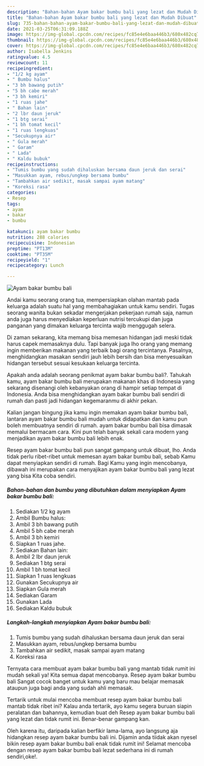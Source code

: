 ```yaml
---
description: "Bahan-bahan Ayam bakar bumbu bali yang lezat dan Mudah Dibuat"
title: "Bahan-bahan Ayam bakar bumbu bali yang lezat dan Mudah Dibuat"
slug: 735-bahan-bahan-ayam-bakar-bumbu-bali-yang-lezat-dan-mudah-dibuat
date: 2021-03-25T06:31:09.188Z
image: https://img-global.cpcdn.com/recipes/fc85e4e6baa446b3/680x482cq70/ayam-bakar-bumbu-bali-foto-resep-utama.jpg
thumbnail: https://img-global.cpcdn.com/recipes/fc85e4e6baa446b3/680x482cq70/ayam-bakar-bumbu-bali-foto-resep-utama.jpg
cover: https://img-global.cpcdn.com/recipes/fc85e4e6baa446b3/680x482cq70/ayam-bakar-bumbu-bali-foto-resep-utama.jpg
author: Isabella Jenkins
ratingvalue: 4.5
reviewcount: 11
recipeingredient:
- "1/2 kg ayam"
- " Bumbu halus"
- "3 bh bawang putih"
- "5 bh cabe merah"
- "3 bh kemiri"
- "1 ruas jahe"
- " Bahan lain"
- "2 lbr daun jeruk"
- "1 btg serai"
- "1 bh tomat kecil"
- "1 ruas lengkuas"
- "Secukupnya air"
- " Gula merah"
- " Garam"
- " Lada"
- " Kaldu bubuk"
recipeinstructions:
- "Tumis bumbu yang sudah dihaluskan bersama daun jeruk dan serai"
- "Masukkan ayam, rebus/ungkep bersama bumbu"
- "Tambahkan air sedikit, masak sampai ayam matang"
- "Koreksi rasa"
categories:
- Resep
tags:
- ayam
- bakar
- bumbu

katakunci: ayam bakar bumbu 
nutrition: 288 calories
recipecuisine: Indonesian
preptime: "PT13M"
cooktime: "PT35M"
recipeyield: "1"
recipecategory: Lunch

---
```



![Ayam bakar bumbu bali](https://img-global.cpcdn.com/recipes/fc85e4e6baa446b3/680x482cq70/ayam-bakar-bumbu-bali-foto-resep-utama.jpg)

Andai kamu seorang orang tua, mempersiapkan olahan mantab pada keluarga adalah suatu hal yang membahagiakan untuk kamu sendiri. Tugas seorang  wanita bukan sekadar mengerjakan pekerjaan rumah saja, namun anda juga harus menyediakan keperluan nutrisi tercukupi dan juga panganan yang dimakan keluarga tercinta wajib menggugah selera.

Di zaman  sekarang, kita memang bisa memesan hidangan jadi meski tidak harus capek memasaknya dulu. Tapi banyak juga lho orang yang memang ingin memberikan makanan yang terbaik bagi orang tercintanya. Pasalnya, menghidangkan masakan sendiri jauh lebih bersih dan bisa menyesuaikan hidangan tersebut sesuai kesukaan keluarga tercinta. 



Apakah anda adalah seorang penikmat ayam bakar bumbu bali?. Tahukah kamu, ayam bakar bumbu bali merupakan makanan khas di Indonesia yang sekarang disenangi oleh kebanyakan orang di hampir setiap tempat di Indonesia. Anda bisa menghidangkan ayam bakar bumbu bali sendiri di rumah dan pasti jadi hidangan kegemaranmu di akhir pekan.

Kalian jangan bingung jika kamu ingin memakan ayam bakar bumbu bali, lantaran ayam bakar bumbu bali mudah untuk didapatkan dan kamu pun boleh membuatnya sendiri di rumah. ayam bakar bumbu bali bisa dimasak memalui bermacam cara. Kini pun telah banyak sekali cara modern yang menjadikan ayam bakar bumbu bali lebih enak.

Resep ayam bakar bumbu bali pun sangat gampang untuk dibuat, lho. Anda tidak perlu ribet-ribet untuk memesan ayam bakar bumbu bali, sebab Kamu dapat menyiapkan sendiri di rumah. Bagi Kamu yang ingin mencobanya, dibawah ini merupakan cara menyajikan ayam bakar bumbu bali yang lezat yang bisa Kita coba sendiri.

<!--inarticleads1-->

##### Bahan-bahan dan bumbu yang dibutuhkan dalam menyiapkan Ayam bakar bumbu bali:

1. Sediakan 1/2 kg ayam
1. Ambil  Bumbu halus:
1. Ambil 3 bh bawang putih
1. Ambil 5 bh cabe merah
1. Ambil 3 bh kemiri
1. Siapkan 1 ruas jahe.
1. Sediakan  Bahan lain:
1. Ambil 2 lbr daun jeruk
1. Sediakan 1 btg serai
1. Ambil 1 bh tomat kecil
1. Siapkan 1 ruas lengkuas
1. Gunakan Secukupnya air
1. Siapkan  Gula merah
1. Sediakan  Garam
1. Gunakan  Lada
1. Sediakan  Kaldu bubuk




<!--inarticleads2-->

##### Langkah-langkah menyiapkan Ayam bakar bumbu bali:

1. Tumis bumbu yang sudah dihaluskan bersama daun jeruk dan serai
1. Masukkan ayam, rebus/ungkep bersama bumbu
1. Tambahkan air sedikit, masak sampai ayam matang
1. Koreksi rasa




Ternyata cara membuat ayam bakar bumbu bali yang mantab tidak rumit ini mudah sekali ya! Kita semua dapat mencobanya. Resep ayam bakar bumbu bali Sangat cocok banget untuk kamu yang baru mau belajar memasak ataupun juga bagi anda yang sudah ahli memasak.

Tertarik untuk mulai mencoba membuat resep ayam bakar bumbu bali mantab tidak ribet ini? Kalau anda tertarik, ayo kamu segera buruan siapin peralatan dan bahannya, kemudian buat deh Resep ayam bakar bumbu bali yang lezat dan tidak rumit ini. Benar-benar gampang kan. 

Oleh karena itu, daripada kalian berfikir lama-lama, ayo langsung aja hidangkan resep ayam bakar bumbu bali ini. Dijamin anda tiidak akan nyesel bikin resep ayam bakar bumbu bali enak tidak rumit ini! Selamat mencoba dengan resep ayam bakar bumbu bali lezat sederhana ini di rumah sendiri,oke!.

